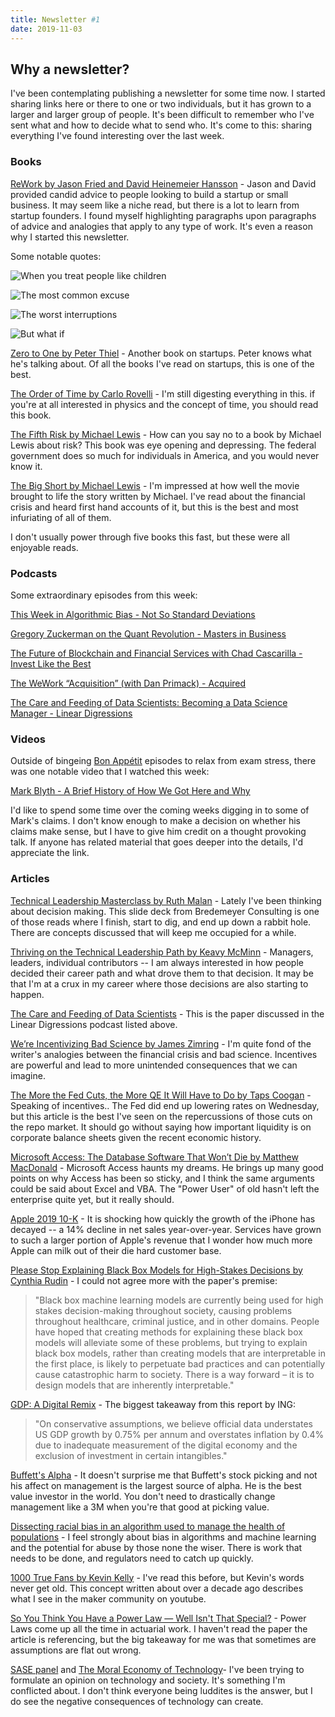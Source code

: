 ```yaml
---
title: Newsletter #1
date: 2019-11-03
---
```


## Why a newsletter?

I've been contemplating publishing a newsletter for some time now. I started sharing links here or there to one or two individuals, but it has grown to a larger and larger group of people. It's been difficult to remember who I've sent what and how to decide what to send who. It's come to this: sharing everything I've found interesting over the last week.

<!--more-->

### Books

[ReWork by Jason Fried and David Heinemeier Hansson](https://smile.amazon.com/Rework-Jason-Fried/dp/0307463745) - Jason and David provided candid advice to people looking to build a startup or small business. It may seem like a niche read, but there is a lot to learn from startup founders. I found myself highlighting paragraphs upon paragraphs of advice and analogies that apply to any type of work. It's even a reason why I started this newsletter.

Some notable quotes:

![When you treat people like children](images/rework_1.jpg)

![The most common excuse](images/rework_2.jpg)

![The worst interruptions](images/rework_3.jpg)

![But what if](images/rework_4.jpg)

[Zero to One by Peter Thiel](https://smile.amazon.com/Zero-One-Notes-Startups-Future/dp/0804139296) - Another book on startups. Peter knows what he's talking about. Of all the books I've read on startups, this is one of the best.

[The Order of Time by Carlo Rovelli](https://smile.amazon.com/Order-Time-Carlo-Rovelli-ebook/dp/B07638M8JL) - I'm still digesting everything in this. if you're at all interested in physics and the concept of time, you should read this book.

[The Fifth Risk by Michael Lewis](https://smile.amazon.com/Fifth-Risk-Michael-Lewis-ebook/dp/B07FFCMSCX) - How can you say no to a book by Michael Lewis about risk? This book was eye opening and depressing. The federal government does so much for individuals in America, and you would never know it.

[The Big Short by Michael Lewis](https://smile.amazon.com/Big-Short-Inside-Doomsday-Machine-ebook/dp/B003LSTK8G) - I'm impressed at how well the movie brought to life the story written by Michael. I've read about the financial crisis and heard first hand accounts of it, but this is the best and most infuriating of all of them.

I don't usually power through five books this fast, but these were all enjoyable reads.

### Podcasts

Some extraordinary episodes from this week:

[This Week in Algorithmic Bias - Not So Standard Deviations](http://nssdeviations.com/90-this-week-in-algorithmic-bias)

[Gregory Zuckerman on the Quant Revolution - Masters in Business](https://www.bloomberg.com/news/audio/2019-10-30/gregory-zuckerman-on-the-quant-revolution-podcast)

[The Future of Blockchain and Financial Services with Chad Cascarilla - Invest Like the Best](http://investorfieldguide.com/cascarilla/)

[The WeWork “Acquisition” (with Dan Primack) - Acquired](https://www.acquired.fm/episodes/the-wework-acquisition-with-dan-primack)

[The Care and Feeding of Data Scientists: Becoming a Data Science Manager - Linear Digressions](http://lineardigressions.com/episodes/2019/10/18/the-care-and-feeding-of-data-scientists-becoming-a-data-science-manager)

### Videos

Outside of bingeing [Bon Appétit](https://www.youtube.com/channel/UCbpMy0Fg74eXXkvxJrtEn3w) episodes to relax from exam stress, there was one notable video that I watched this week:

[Mark Blyth - A Brief History of How We Got Here and Why](https://www.youtube.com/watch?v=tJoe_daP0DE)

I'd like to spend some time over the coming weeks digging in to some of Mark's claims. I don't know enough to make a decision on whether his claims make sense, but I have to give him credit on a thought provoking talk. If anyone has related material that goes deeper into the details, I'd appreciate the link.

### Articles

[Technical Leadership Masterclass by Ruth Malan](https://ruthmalan.com/Journal/2019/20190629SlideDocTechnicalLeadershipDecisions.pdf) - Lately I've been thinking about decision making. This slide deck from Bredemeyer Consulting is one of those reads where I finish, start to dig, and end up down a rabbit hole. There are concepts discussed that will keep me occupied for a while.

[Thriving on the Technical Leadership Path by Keavy McMinn](https://keavy.com/work/thriving-on-the-technical-leadership-path/) - Managers, leaders, individual contributors -- I am always interested in how people decided their career path and what drove them to that decision. It may be that I'm at a crux in my career where those decisions are also starting to happen.

[The Care and Feeding of Data Scientists](https://oreilly-ds-report.s3.amazonaws.com/Care_and_Feeding_of_Data_Scientists.pdf) - This is the paper discussed in the Linear Digressions podcast listed above.

[We’re Incentivizing Bad Science by James Zimring](https://blogs.scientificamerican.com/observations/were-incentivizing-bad-science/) - I'm quite fond of the writer's analogies between the financial crisis and bad science. Incentives are powerful and lead to more unintended consequences that we can imagine.

[The More the Fed Cuts, the More QE It Will Have to Do by Taps Coogan](https://thesoundingline.com/the-more-the-fed-cuts-the-more-qe-it-will-have-to-do/?utm_source=share&utm_medium=ios_app&utm_name=iossmf) - Speaking of incentives.. The Fed did end up lowering rates on Wednesday, but this article is the best I've seen on the repercussions of those cuts on the repo market. It should go without saying how important liquidity is on corporate balance sheets given the recent economic history.

[Microsoft Access: The Database Software That Won’t Die by Matthew MacDonald](https://medium.com/young-coder/microsoft-access-the-zombie-database-software-that-wont-die-5b09e389c166) - Microsoft Access haunts my dreams. He brings up many good points on why Access has been so sticky, and I think the same arguments could be said about Excel and VBA. The "Power User" of old hasn't left the enterprise quite yet, but it really should.

[Apple 2019 10-K](https://s2.q4cdn.com/470004039/files/doc_financials/2019/ar/_10-K-2019-(As-Filed).pdf) - It is shocking how quickly the growth of the iPhone has decayed -- a 14% decline in net sales year-over-year. Services have grown to such a larger portion of Apple's revenue that I wonder how much more Apple can milk out of their die hard customer base.

[Please Stop Explaining Black Box Models for High-Stakes Decisions by Cynthia Rudin](https://www.arxiv-vanity.com/papers/1811.10154/) - I could not agree more with the paper's premise: 
> "Black box machine learning models are currently being used for high stakes decision-making throughout society, causing problems throughout healthcare, criminal justice, and in other domains. People have hoped that creating methods for explaining these black box models will alleviate some of these problems, but trying to explain black box models, rather than creating models that are interpretable in the first place, is likely to perpetuate bad practices and can potentially cause catastrophic harm to society. There is a way forward – it is to design models that are inherently interpretable."

[GDP: A Digital Remix](https://think.ing.com/uploads/reports/191021_GDP_digital_remix_24_oct_release.pdf) - The biggest takeaway from this report by ING: 
> "On conservative assumptions, we believe official data understates US GDP growth by 0.75% per annum and overstates inflation by 0.4% due to inadequate measurement of the digital economy and the exclusion of investment in certain intangibles."

[Buffett's Alpha](http://docs.lhpedersen.com/BuffettsAlpha.pdf) - It doesn't surprise me that Buffett's stock picking and not his affect on management is the largest source of alpha. He is the best value investor in the world. You don't need to drastically change management like a 3M when you're that good at picking value.

[Dissecting racial bias in an algorithm used to manage the health of populations](https://science.sciencemag.org/content/366/6464/447) - I feel strongly about bias in algorithms and machine learning and the potential for abuse by those none the wiser. There is work that needs to be done, and regulators need to catch up quickly.

[1000 True Fans by Kevin Kelly](https://kk.org/thetechnium/1000-true-fans/) - I've read this before, but Kevin's words never get old. This concept written about over a decade ago describes what I see in the maker community on youtube.

[So You Think You Have a Power Law — Well Isn't That Special?](http://bactra.org/weblog/491.html) - Power Laws come up all the time in actuarial work. I haven't read the paper the article is referencing, but the big takeaway for me was that sometimes are assumptions are flat out wrong.

[SASE panel](https://idlewords.com/talks/sase_panel.htm) and [The Moral Economy of Technology](https://kieranhealy.org/blog/archives/2016/06/28/sase-panel-on-the-moral-economy-of-technology/)- I've been trying to formulate an opinion on technology and society. It's something I'm conflicted about. I don't think everyone being luddites is the answer, but I do see the negative consequences of technology can create.